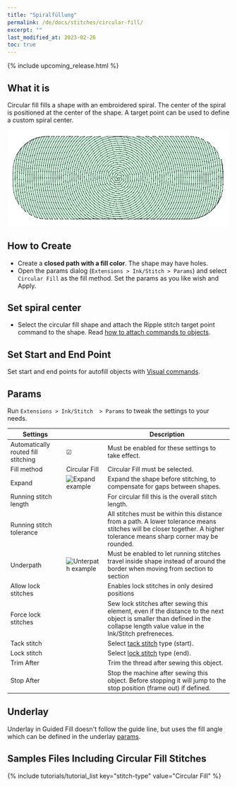 ```yaml
---
title: "Spiralfüllung"
permalink: /de/docs/stitches/circular-fill/
excerpt: ""
last_modified_at: 2023-02-26
toc: true
---
```

{% include upcoming_release.html %}

## What it is

Circular fill fills a shape with an embroidered spiral. The center of the spiral is positioned at the center of the shape. A target point can be used to define a custom spiral center.

![Meander stitch detail](/assets/images/docs/circular-fill-detail.png)

## How to Create

* Create a **closed path with a fill color**. The shape may have holes.
* Open the params dialog (`Extensions > Ink/Stitch > Params`) and select `Circular Fill` as the fill method.
  Set the params as you like wish and Apply.

## Set spiral center

* Select the circular fill shape and attach the Ripple stitch target point command to the shape. Read [how to attach commands to objects](/docs/commands/).

## Set Start and End Point

Set start and end points for autofill objects with [Visual commands](/docs/commands/).

## Params

Run `Extensions > Ink/Stitch  > Params` to tweak the settings to your needs.

Settings||Description
---|---|---
Automatically routed fill stitching| ☑ |Must be enabled for these settings to take effect.
Fill method          |Circular Fill|Circular Fill must be selected.
Expand               |![Expand example](/assets/images/docs/params-fill-expand.png)  |Expand the shape before stitching, to compensate for gaps between shapes.
Running stitch length||For circular fill this is the overall stitch length.
Running stitch tolerance||All stitches must be within this distance from a path. A lower tolerance means stitches will be closer together. A higher tolerance means sharp corner may be rounded.
Underpath            |![Unterpath example](/assets/images/docs/params-fill-underpathing.png)|Must be enabled to let running stitches travel inside shape instead of around the border when moving from section to section
Allow lock stitches  ||Enables lock stitches in only desired positions
Force lock stitches  ||Sew lock stitches after sewing this element, even if the distance to the next object is smaller than defined in the collapse length value value in the Ink/Stitch prefreneces.
Tack stitch          ||Select [tack stitch](/docs/stitches/lock-stitches) type (start).
Lock stitch          ||Select [lock stitch](/docs/stitches/lock-stitches) type (end).
Trim After           ||Trim the thread after sewing this object.
Stop After           ||Stop the machine after sewing this object. Before stopping it will jump to the stop position (frame out) if defined.

## Underlay

Underlay in Guided Fill doesn't follow the guide line, but uses the fill angle which can be defined in the underlay [params](/docs/stitches/fill-stitch#underlay).

## Samples Files Including Circular Fill Stitches
{% include tutorials/tutorial_list key="stitch-type" value="Circular Fill" %}
